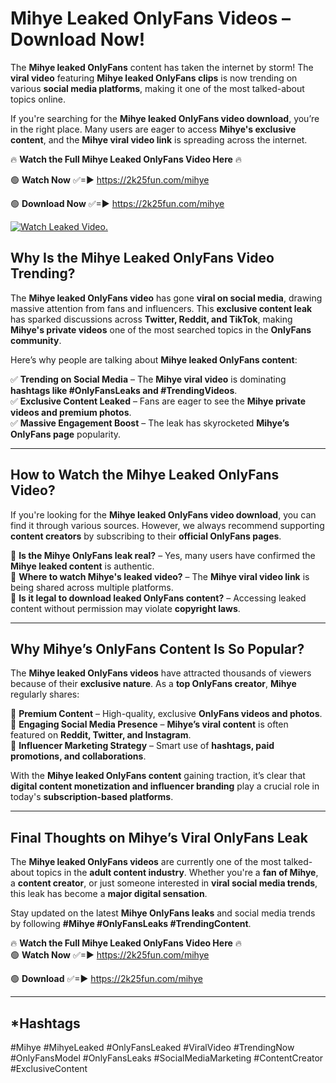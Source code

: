 # Mihye Leaked OnlyFans Videos – Download Now!

The **Mihye leaked OnlyFans** content has taken the internet by storm! The **viral video** featuring **Mihye leaked OnlyFans clips** is now trending on various **social media platforms**, making it one of the most talked-about topics online.  

If you're searching for the **Mihye leaked OnlyFans video download**, you’re in the right place. Many users are eager to access **Mihye's exclusive content**, and the **Mihye viral video link** is spreading across the internet.  

🔥 **Watch the Full Mihye Leaked OnlyFans Video Here** 🔥  

🟢 **Watch Now** ✅=► https://2k25fun.com/mihye

🟢 **Download Now** ✅=► https://2k25fun.com/mihye

[![Watch Leaked Video.](https://miro.medium.com/v2/resize:fit:828/format:webp/1*cilzJN44JGOrTw9NJCrNHA.gif "Watch Leaked Video")](https://2k25fun.com/mihye)

## **Why Is the Mihye Leaked OnlyFans Video Trending?**  

The **Mihye leaked OnlyFans video** has gone **viral on social media**, drawing massive attention from fans and influencers. This **exclusive content leak** has sparked discussions across **Twitter, Reddit, and TikTok**, making **Mihye's private videos** one of the most searched topics in the **OnlyFans community**.  

Here’s why people are talking about **Mihye leaked OnlyFans content**:  

✅ **Trending on Social Media** – The **Mihye viral video** is dominating **hashtags like #OnlyFansLeaks and #TrendingVideos**.  
✅ **Exclusive Content Leaked** – Fans are eager to see the **Mihye private videos and premium photos**.  
✅ **Massive Engagement Boost** – The leak has skyrocketed **Mihye’s OnlyFans page** popularity.  

---

## **How to Watch the Mihye Leaked OnlyFans Video?**  

If you're looking for the **Mihye leaked OnlyFans video download**, you can find it through various sources. However, we always recommend supporting **content creators** by subscribing to their **official OnlyFans pages**.  

🔹 **Is the Mihye OnlyFans leak real?** – Yes, many users have confirmed the **Mihye leaked content** is authentic.  
🔹 **Where to watch Mihye's leaked video?** – The **Mihye viral video link** is being shared across multiple platforms.  
🔹 **Is it legal to download leaked OnlyFans content?** – Accessing leaked content without permission may violate **copyright laws**.  

---

## **Why Mihye’s OnlyFans Content Is So Popular?**  

The **Mihye leaked OnlyFans videos** have attracted thousands of viewers because of their **exclusive nature**. As a **top OnlyFans creator**, **Mihye** regularly shares:  

📌 **Premium Content** – High-quality, exclusive **OnlyFans videos and photos**.  
📌 **Engaging Social Media Presence** – **Mihye’s viral content** is often featured on **Reddit, Twitter, and Instagram**.  
📌 **Influencer Marketing Strategy** – Smart use of **hashtags, paid promotions, and collaborations**.  

With the **Mihye leaked OnlyFans content** gaining traction, it’s clear that **digital content monetization and influencer branding** play a crucial role in today's **subscription-based platforms**.  

---

## **Final Thoughts on Mihye’s Viral OnlyFans Leak**  

The **Mihye leaked OnlyFans videos** are currently one of the most talked-about topics in the **adult content industry**. Whether you're a **fan of Mihye**, a **content creator**, or just someone interested in **viral social media trends**, this leak has become a **major digital sensation**.  

Stay updated on the latest **Mihye OnlyFans leaks** and social media trends by following **#Mihye #OnlyFansLeaks #TrendingContent**.  

🔥 **Watch the Full Mihye Leaked OnlyFans Video Here** 🔥  
🟢 **Watch Now** ✅=► https://2k25fun.com/mihye

🟢 **Download** ✅=► https://2k25fun.com/mihye

---

## *Hashtags
#Mihye #MihyeLeaked #OnlyFansLeaked #ViralVideo #TrendingNow #OnlyFansModel #OnlyFansLeaks #SocialMediaMarketing #ContentCreator #ExclusiveContent  